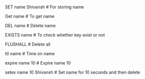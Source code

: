 SET name Shivansh # For storing name

Get name # To get name

DEL name # Delete name

EXISTS name # To check whether key exist or not

FLUSHALL # Delete all

ttl name # Time on name

expire name 10 # Expire name 10

setex name 10 Shivansh # Set name for 10 seconds and then delete